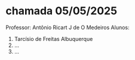 # chamada 05/05/2025
Professor: Antônio Ricart J de O Medeiros
Alunos:
1. Tarcísio de Freitas Albuquerque
2. ...
3. ...
